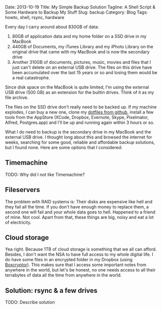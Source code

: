 Date: 2013-10-19
Title: My Simple Backup Solution
Tagline: A Shell Script & Some Hardware to Backup My Stuff
Slug: backup
Category: Blog
Tags: howto, shell, rsync, hardware 

Every day I carry around about 830GB of data:

1. 80GB of application data and my home folder on a SSD drive in my MacBook
2. 440GB of Documents, my iTunes Library and my iPhoto Library on the original 
   drive that came with my MacBook and is now the secondary drive
3. Another 310GB of documents, pictures, music, movies and files that I just
   can't delete on an external USB drive. The files on this drive have been
   accumulated over the last 15 years or so and losing them would be a real
   catastrophe.

Since disk space on the MacBook is quite limited, I'm using the external USB
drive (500 GB) as an extension for the builtin drives. Think of it as my file
archive.

The files on the SSD drive don't really need to be backed up. If my machine
explodes, I can buy a new one, clone my 
[dotfiles from github](https://github.com/mbrochh/mbrochh-dotfiles), install a
few tools from the AppStore (XCode, Dropbox, Evernote, Skype, Pixelmator,
Alfred, Postgres.app) and I'll be up and running again within 3 hours or so.

What I do need to backup is the secondary drive in my MacBook and the external
USB drive. I thought long about this and browsed the internet for weeks,
searching for some good, reliable and affordable backup solutions, but I found
none. Here are some options that I considered:

## Timemachine

TODO: Why did I not like Timemachine?

## Fileservers 

The problem with RAID systems is: Their disks are expensive like hell and they 
fail all the time. If you don't have enough money to replace them, a second one 
will fail and your whole data goes to hell. Happened to a friend of mine. Not 
cool. Apart from that, these things are big, noisy and eat a lot of 
electricity.

## Cloud storage

Yea right. Because 1TB of cloud storage is something that we all can afford.
Besides, I don't want the NSA to have full access to my whole digital life.
I do have some files in an encrypted folder in my Dropbox (using 
[Boxcryptor](https://www.boxcryptor.com/)). This makes sure that I access some
important notes from anywhere in the world, but let's be honest, no one needs
access to all their terrabytes of data all the time from anywhere in the
world.

## Solution: rsync & a few drives

TODO: Describe solution
